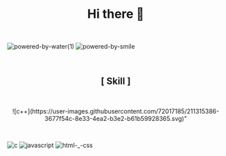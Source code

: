 <h1 align="center">Hi there 👋</h1>
<br/>

![powered-by-water(1)](https://user-images.githubusercontent.com/72017185/211311061-35e4d3d1-b4a6-4f90-957f-68bad39fb70c.svg)
![powered-by-smile](https://user-images.githubusercontent.com/72017185/211312961-99e82714-5a9b-4be1-b6d4-69ab4c757f86.svg)

<br/>

<h2 align="center">[ Skill ]</h2>

<br/>


<p align="center">![c++](https://user-images.githubusercontent.com/72017185/211315386-3677f54c-8e33-4ea2-b3e2-b61b59928365.svg)"</p>


<br/>


![c](https://user-images.githubusercontent.com/72017185/211315364-8427c49f-bcdc-43bd-9e7d-79881290edc3.svg)
![javascript](https://user-images.githubusercontent.com/72017185/211315338-4515d9b1-a7ee-424e-81a4-e04045c129ea.svg)
![html-_-css](https://user-images.githubusercontent.com/72017185/211315068-f84e9f4d-e23e-4d64-81fb-0a8c9fe803eb.svg)
